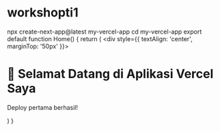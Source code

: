# workshopti1

npx create-next-app@latest my-vercel-app
cd my-vercel-app
export default function Home() {
  return (
    <div style={{ textAlign: 'center', marginTop: '50px' }}>
      <h1>🚀 Selamat Datang di Aplikasi Vercel Saya</h1>
      <p>Deploy pertama berhasil!</p>
    </div>
  )
}

